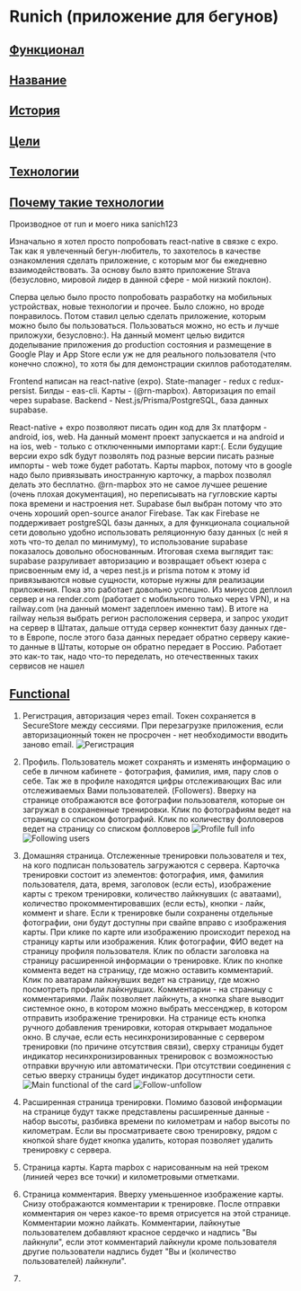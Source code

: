 # Runich (приложение для бегунов)

## [Функционал](#functional) <a name="functional-back"></a>

## [Название](#naming)

## [История](#history)

## [Цели](#goals)

## [Технологии](#technologies)

## [Почему такие технологии](#why-technologies)

<a name="naming"></a>Производное от run и моего ника sanich123

<a name="history"></a>Изначально я хотел просто попробовать react-native в связке с expo. Так как я увлеченный бегун-любитель, то захотелось в качестве ознакомления сделать приложение, с которым мог бы ежедневно взаимодействовать. За основу было взято приложение Strava (безусловно, мировой лидер в данной сфере - мой низкий поклон).

<a name="goals"></a>Сперва целью было просто попробовать разработку на мобильных устройствах, новые технологии и прочее. Было сложно, но вроде понравилось. Потом ставил целью сделать приложение, которым можно было бы пользоваться. Пользоваться можно, но есть и лучше приложухи, безусловно:). На данный момент целью видится доделывание приложения до production состояния и размещение в Google Play и App Store если уж не для реального пользователя (что конечно сложно), то хотя бы для демонстрации скиллов работодателям.

<a name="technologies"></a>Frontend написан на react-native (expo). State-manager - redux c redux-persist. Билды - eas-cli. Карты - (@rn-mapbox). Авторизация по email через supabase. Backend - Nest.js/Prisma/PostgreSQL, база данных supabase.  

<a name="why-technologies"></a>React-native + expo позволяют писать один код для 3х платформ - android, ios, web. На данный момент проект запускается и на android и на ios, web - только с отключенными импортами карт:(. Если будущие версии expo sdk будут позволять под разные версии писать разные импорты - web тоже будет работать. Карты mapbox, потому что в google надо было привязывать иностранную карточку, а mapbox позволял делать это бесплатно. @rn-mapbox это не самое лучшее решение (очень плохая документация), но переписывать на гугловские карты пока времени и настроения нет. Supabase был выбран потому что это очень хороший open-source аналог Firebase. Так как Firebase не поддерживает postgreSQL базы данных, а для функционала социальной сети довольно удобно использовать реляционную базу данных (с ней я хоть что-то делал по минимуму), то использование supabase показалось довольно обоснованным. Итоговая схема выглядит так: supabase разруливает авторизацию и возвращает объект юзера с присвоенным ему id, а через nest.js и prisma потом к этому id привязываются новые сущности, которые нужны для реализации приложения. Пока это работает довольно успешно. Из минусов деплоил сервер и на render.com (работает с мобильного только через VPN), и на railway.com (на данный момент задеплоен именно там). В итоге на railway нельзя выбрать регион расположения сервера, и запрос уходит на сервер в Штатах, дальше оттуда сервер коннектит базу данных где-то в Европе, после этого база данных передает обратно серверу какие-то данные в Штаты, которые он обратно передает в Россию. Работает это как-то так, надо что-то переделать, но отечественных таких сервисов не нашел

## [Functional](#functional-back)
<a id="functional"></a>

1. Регистрация, авторизация через email. Токен сохраняется в SecureStore между сессиями. При перезагрузке приложения, если авторизационный токен не просрочен - нет необходимости вводить заново email.
![Регистрация](https://github.com/sanich123/Running-app/assets/70276651/79f66951-b083-499e-8c34-d2e970985aef)



2. Профиль. Пользователь может сохранять и изменять информацию о себе в личном кабинете - фотография, фамилия, имя, пару слов о себе. Так же в профиле находятся цифры отслеживающих Вас или отслеживаемых Вами пользователей. (Followers). Вверху на странице отображаются все фотографии пользователя, которые он загружал в сохраненные тренировки. Клик по фотографиям ведет на страницу со списком фотографий. Клик по количеству фолловеров ведет на страницу со списком фолловеров
![Profile full info](https://github.com/sanich123/Running-app/assets/70276651/07750c1b-41fb-4d9c-8109-9e9c40945c49)
![Following users](https://github.com/sanich123/Running-app/assets/70276651/cbd06e0f-0334-481f-a6f6-ede30576bb5c)


3. Домашняя страница. Отслеженные тренировки пользователя и тех, на кого подписан пользователь загружаются с сервера. Карточка тренировки состоит из элементов: фотография, имя, фамилия пользователя, дата, время, заголовок (если есть), изображение карты с треком тренировки, количество лайкнувших (с аватаами), количество прокомментировавших (если есть), кнопки - лайк, коммент и share. Если к тренировке были сохранены отдельные фотографии, они будут доступны при свайпе вправо с изображения карты. При клике по карте или изображению происходит переход на страницу карты или изображения. Клик фотографии, ФИО ведет на страницу профиля пользователя. Клик по области заголовка на страницу расширенной информации о тренировке. Клик по кнопке коммента ведет на страницу, где можно оставить комментарий. Клик по аватарам лайкнувших ведет на страницу, где можно посмотреть профили лайкнувших. Комментарии - на страницу с комментариями. Лайк позволяет лайкнуть, а кнопка share выводит системное окно, в котором можно выбрать мессенджер, в котором отправить изображение тренировки. На странице есть кнопка ручного добавления тренировки, которая открывает модальное окно. В случае, если есть несинхронизированные с сервером тренировки (по причине отсутствия связи), сверху страницы будет индикатор несинхронизированных тренировок с возможностью отправки вручную или автоматически. При отсутствии соединения с сетью вверху страницы будет индикатор досутпности сети.
![Main functional of the card](https://github.com/sanich123/Running-app/assets/70276651/0f75dd29-7110-45f8-9de9-f4461d2e3b56)
![Follow-unfollow](https://github.com/sanich123/Running-app/assets/70276651/8e136e2b-7096-4aed-8917-6edfbfb67cb0)


5. Расширенная страница тренировки. Помимо базовой информации на странице будут также представлены расширенные данные - набор высоты, разбивка времени по километрам и набор высоты по километрам. Если вы просматриваете свою тренировку, рядом с кнопкой share будет кнопка удалить, которая позволяет удалить тренировку с сервера.

6. Страница карты. Карта mapbox с нарисованным на ней треком (линией через все точки) и километровыми отметками.

7. Страница комментария. Вверху уменьшенное изображение карты. Снизу отображаются комментарии к тренировке. После отправки комментария он через какое-то время отрисуется на этой странице. Комментарии можно лайкать. Комментарии, лайкнутые пользователем добавляют красное сердечко и надпись "Вы лайкнули", если этот комментарий лайкнули кроме пользователя другие пользователи надпись будет "Вы и (количество пользователей) лайкнули".

8.
